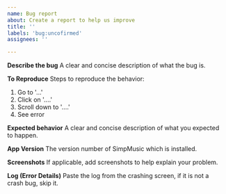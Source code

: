 ```yaml
---
name: Bug report
about: Create a report to help us improve
title: ''
labels: 'bug:uncofirmed'
assignees: ''

---
```


**Describe the bug**
A clear and concise description of what the bug is.

**To Reproduce**
Steps to reproduce the behavior:
1. Go to '...'
2. Click on '....'
3. Scroll down to '....'
4. See error

**Expected behavior**
A clear and concise description of what you expected to happen.

**App Version**
The version number of SimpMusic which is installed.

**Screenshots**
If applicable, add screenshots to help explain your problem.

**Log (Error Details)**
Paste the log from the crashing screen, if it is not a crash bug, skip it.
